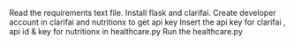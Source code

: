 Read the requirements text file.
Install flask and clarifai.
Create developer account in clarifai and nutritionx to get api key 
Insert the api key for clarifai , api id & key for nutritionx in healthcare.py 
Run the healthcare.py
